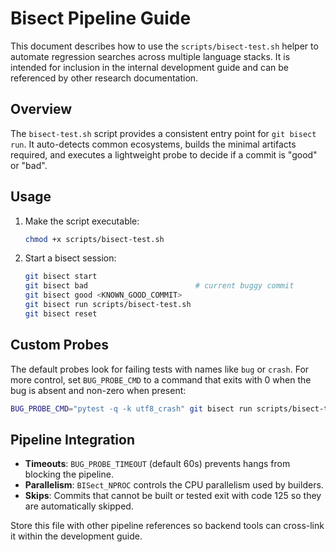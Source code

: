 # Bisect Pipeline Guide

This document describes how to use the `scripts/bisect-test.sh` helper to automate regression searches across multiple language stacks. It is intended for inclusion in the internal development guide and can be referenced by other research documentation.

## Overview
The `bisect-test.sh` script provides a consistent entry point for `git bisect run`. It auto-detects common ecosystems, builds the minimal artifacts required, and executes a lightweight probe to decide if a commit is "good" or "bad".

## Usage
1. Make the script executable:
   ```sh
   chmod +x scripts/bisect-test.sh
   ```
2. Start a bisect session:
   ```sh
   git bisect start
   git bisect bad                        # current buggy commit
   git bisect good <KNOWN_GOOD_COMMIT>
   git bisect run scripts/bisect-test.sh
   git bisect reset
   ```

## Custom Probes
The default probes look for failing tests with names like `bug` or `crash`. For more control, set `BUG_PROBE_CMD` to a command that exits with 0 when the bug is absent and non-zero when present:

```sh
BUG_PROBE_CMD="pytest -q -k utf8_crash" git bisect run scripts/bisect-test.sh
```

## Pipeline Integration
- **Timeouts**: `BUG_PROBE_TIMEOUT` (default 60s) prevents hangs from blocking the pipeline.
- **Parallelism**: `BISect_NPROC` controls the CPU parallelism used by builders.
- **Skips**: Commits that cannot be built or tested exit with code 125 so they are automatically skipped.

Store this file with other pipeline references so backend tools can cross-link it within the development guide.
